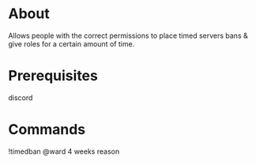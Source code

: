 # About
Allows people with the correct permissions to place timed servers bans &amp; give roles for a certain amount of time.

# Prerequisites
discord

# Commands
!timedban @ward 4 weeks reason
